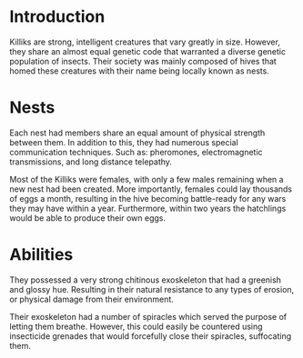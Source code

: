 # Introduction

Killiks are strong, intelligent creatures that vary greatly in size.
However, they share an almost equal genetic code
that warranted a diverse genetic population of insects.
Their society was mainly composed of hives that homed these creatures with their name being locally  known as nests.

# Nests

Each nest had members share an equal amount of physical strength between them.
In addition to this, they had numerous special communication techniques.
Such as: pheromones, electromagnetic transmissions, and long distance telepathy.

Most of the Killiks were females, with only a few males remaining when a new nest had been created.
More importantly, females could lay thousands of eggs a month, resulting in the hive becoming battle-ready for any wars they may have within a year.
Furthermore, within two years the hatchlings would be able to produce their own eggs.

# Abilities

They possessed a very strong chitinous exoskeleton that had a greenish and glossy hue.
Resulting in their natural resistance to any types of erosion, or physical damage from their environment.

Their exoskeleton had a number of spiracles which served the purpose of letting them breathe.
However, this could easily be countered using insecticide grenades that would forcefully close their spiracles, suffocating them.
